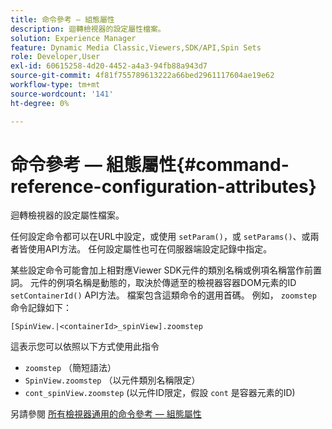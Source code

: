 ```yaml
---
title: 命令參考 — 組態屬性
description: 迴轉檢視器的設定屬性檔案。
solution: Experience Manager
feature: Dynamic Media Classic,Viewers,SDK/API,Spin Sets
role: Developer,User
exl-id: 60615258-4d20-4452-a4a3-94fb88a943d7
source-git-commit: 4f81f755789613222a66bed2961117604ae19e62
workflow-type: tm+mt
source-wordcount: '141'
ht-degree: 0%

---
```


# 命令參考 — 組態屬性{#command-reference-configuration-attributes}

迴轉檢視器的設定屬性檔案。

任何設定命令都可以在URL中設定，或使用 `setParam()`，或 `setParams()`、或兩者皆使用API方法。 任何設定屬性也可在伺服器端設定記錄中指定。

某些設定命令可能會加上相對應Viewer SDK元件的類別名稱或例項名稱當作前置詞。 元件的例項名稱是動態的，取決於傳遞至的檢視器容器DOM元素的ID `setContainerId()` API方法。 檔案包含這類命令的選用首碼。 例如， `zoomstep` 命令記錄如下：

`[SpinView.|<containerId>_spinView].zoomstep`

這表示您可以依照以下方式使用此指令

* `zoomstep` （簡短語法）
* `SpinView.zoomstep` （以元件類別名稱限定）
* `cont_spinView.zoomstep` (以元件ID限定，假設 `cont` 是容器元素的ID)

另請參閱 [所有檢視器通用的命令參考 — 組態屬性](../../../r-html5-viewer-20-cmdref-configattrib/r-html5-viewer-20-cmdref-configattrib.md#concept-850e0f2c49b949deb7cfbfd330d329bd)
